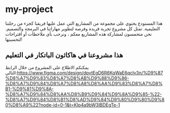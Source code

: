 # my-project
هذا المستودع يحتوي على مجموعة من المشاريع التي عمل عليها فريقنا كجزء من رحلتنا التعليمية. تمثل كل مشروع تجربة فريدة وفرصة لتطوير مهاراتنا في البرمجة والتصميم. نحن متحمسون لمشاركة هذه المشاريع معكم ، ونرحب بأي ملاحظات أو اقتراحات لتحسينها!
## هذا مشروعنا في هاكاثون الباتكار في التعليم 
يمكنكم الاطلاع على المشروع من خلال الرابط التالي:https://www.figma.com/design/dpvtEgD6R6KqWaE6qclv3n/%D9%87%D8%A7%D9%83%D8%A7%D8%AB%D9%88%D9%86-%D8%A7%D9%84%D8%A7%D8%A8%D8%AA%D9%83%D8%A7%D8%B1-%D9%81%D9%8A-%D8%A7%D9%84%D8%AA%D8%B9%D9%84%D9%8A%D9%85-%22-%D8%A7%D9%84%D8%B1%D8%AD%D9%84%D9%80%D9%80%D9%80%D8%A9%22?node-id=0-1&t=KIp4a9bW3lBDEgTe-1



